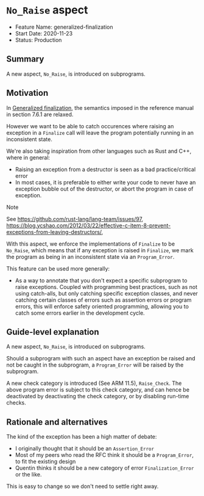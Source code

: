 # `No_Raise` aspect

- Feature Name: generalized-finalization
- Start Date: 2020-11-23
- Status: Production

## Summary

A new aspect, `No_Raise`, is introduced on subprograms.

## Motivation

In [Generalized finalization](rfc-generalized-finalization.md), the semantics
imposed in the reference manual in section 7.6.1 are relaxed.

However we want to be able to catch occurences where raising an exception in a
`Finalize` call will leave the program potentially running in an inconsistent
state.

We're also taking inspiration from other languages such as Rust and C++, where
in general:

* Raising an exception from a destructor is seen as a bad practice/critical error
* In most cases, it is preferable to either write your code to never have an
  exception bubble out of the destructor, or abort the program in case of
  exception.

> [!NOTE]
> See https://github.com/rust-lang/lang-team/issues/97,
> https://blog.ycshao.com/2012/03/22/effective-c-item-8-prevent-exceptions-from-leaving-destructors/,

With this aspect, we enforce the implementations of `Finalize` to be
`No_Raise`, which means that if any exception is raised in `Finalize`, we mark
the program as being in an inconsistent state via an `Program_Error`.

This feature can be used more generally:

* As a way to annotate that you don't expect a specific subprogram to raise
  exceptions. Coupled with programming best practices, such as not using
  catch-alls, but only catching specific exception classes, and never catching
  certain classes of errors such as assertion errors or program errors, this will
  enforce safety oriented programming, allowing you to catch some errors
  earlier in the development cycle.

## Guide-level explanation

A new aspect, `No_Raise`, is introduced on subprograms.

Should a subprogram with such an aspect have an exception be raised and not be
caught in the subprogram, a `Program_Error` will be raised by the subprogram.

A new check category is introduced (See ARM 11.5), `Raise_Check`. The above
program error is subject to this check category, and can hence be deactivated
by deactivating the check category, or by disabling run-time checks.

## Rationale and alternatives

The kind of the exception has been a high matter of debate:

* I originally thought that it should be an `Assertion_Error`
* Most of my peers who read the RFC think it should be a `Program_Error`, to fit the existing design
* Quentin thinks it should be a new category of error `Finalization_Error` or the like.

This is easy to change so we don't need to settle right away.
